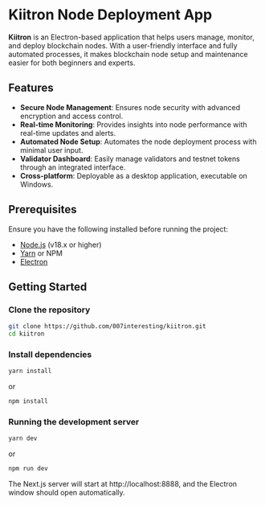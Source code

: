 # Kiitron Node Deployment App

**Kiitron** is an Electron-based application that helps users manage, monitor, and deploy blockchain nodes. With a user-friendly interface and fully automated processes, it makes blockchain node setup and maintenance easier for both beginners and experts. 

## Features

- **Secure Node Management**: Ensures node security with advanced encryption and access control.
- **Real-time Monitoring**: Provides insights into node performance with real-time updates and alerts.
- **Automated Node Setup**: Automates the node deployment process with minimal user input.
- **Validator Dashboard**: Easily manage validators and testnet tokens through an integrated interface.
- **Cross-platform**: Deployable as a desktop application, executable on Windows.

## Prerequisites

Ensure you have the following installed before running the project:

- [Node.js](https://nodejs.org/en/) (v18.x or higher)
- [Yarn](https://yarnpkg.com/getting-started/install) or NPM
- [Electron](https://www.electronjs.org/docs/latest) 

## Getting Started

### Clone the repository

```bash
git clone https://github.com/007interesting/kiitron.git
cd kiitron
```

### Install dependencies

```bash
yarn install
```
or
```bash
npm install
```

### Running the development server

```bash
yarn dev
```
or
```bash
npm run dev
```

The Next.js server will start at http://localhost:8888, and the Electron window should open automatically.
